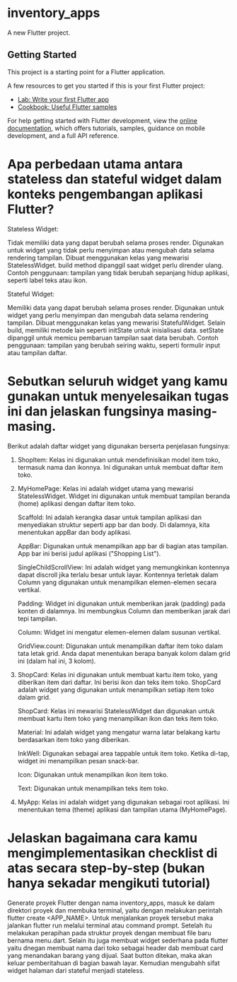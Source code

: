 # inventory_apps

A new Flutter project.

## Getting Started

This project is a starting point for a Flutter application.

A few resources to get you started if this is your first Flutter project:

- [Lab: Write your first Flutter app](https://docs.flutter.dev/get-started/codelab)
- [Cookbook: Useful Flutter samples](https://docs.flutter.dev/cookbook)

For help getting started with Flutter development, view the
[online documentation](https://docs.flutter.dev/), which offers tutorials,
samples, guidance on mobile development, and a full API reference.

# Apa perbedaan utama antara stateless dan stateful widget dalam konteks pengembangan aplikasi Flutter?

Stateless Widget:

Tidak memiliki data yang dapat berubah selama proses render.
Digunakan untuk widget yang tidak perlu menyimpan atau mengubah data selama rendering tampilan.
Dibuat menggunakan kelas yang mewarisi StatelessWidget.
build method dipanggil saat widget perlu dirender ulang.
Contoh penggunaan: tampilan yang tidak berubah sepanjang hidup aplikasi, seperti label teks atau ikon.

Stateful Widget:

Memiliki data yang dapat berubah selama proses render.
Digunakan untuk widget yang perlu menyimpan dan mengubah data selama rendering tampilan.
Dibuat menggunakan kelas yang mewarisi StatefulWidget.
Selain build, memiliki metode lain seperti initState untuk inisialisasi data.
setState dipanggil untuk memicu pembaruan tampilan saat data berubah.
Contoh penggunaan: tampilan yang berubah seiring waktu, seperti formulir input atau tampilan daftar.


# Sebutkan seluruh widget yang kamu gunakan untuk menyelesaikan tugas ini dan jelaskan fungsinya masing-masing.

Berikut adalah daftar widget yang digunakan berserta penjelasan fungsinya:

1. ShopItem: Kelas ini digunakan untuk mendefinisikan model item toko, termasuk nama dan ikonnya. Ini digunakan untuk membuat daftar item toko.

2. MyHomePage: Kelas ini adalah widget utama yang mewarisi StatelessWidget. Widget ini digunakan untuk membuat tampilan beranda (home) aplikasi dengan daftar item toko.

    Scaffold: Ini adalah kerangka dasar untuk tampilan aplikasi dan menyediakan struktur seperti app bar dan body. Di dalamnya, kita menentukan appBar dan body aplikasi.

    AppBar: Digunakan untuk menampilkan app bar di bagian atas tampilan. App bar ini berisi judul aplikasi ("Shopping List").

    SingleChildScrollView: Ini adalah widget yang memungkinkan kontennya dapat discroll jika terlalu besar untuk layar. Kontennya terletak dalam Column yang digunakan untuk menampilkan elemen-elemen secara vertikal.

    Padding: Widget ini digunakan untuk memberikan jarak (padding) pada konten di dalamnya. Ini membungkus Column dan memberikan jarak dari tepi tampilan.

    Column: Widget ini mengatur elemen-elemen dalam susunan vertikal.

    GridView.count: Digunakan untuk menampilkan daftar item toko dalam tata letak grid. Anda dapat menentukan berapa banyak kolom dalam grid ini (dalam hal ini, 3 kolom).

3. ShopCard: Kelas ini digunakan untuk membuat kartu item toko, yang diberikan item dari daftar. Ini berisi ikon dan teks item toko. ShopCard adalah widget yang digunakan untuk menampilkan setiap item toko dalam grid.

    ShopCard: Kelas ini mewarisi StatelessWidget dan digunakan untuk membuat kartu item toko yang menampilkan ikon dan teks item toko.

    Material: Ini adalah widget yang mengatur warna latar belakang kartu berdasarkan item toko yang diberikan.

    InkWell: Digunakan sebagai area tappable untuk item toko. Ketika di-tap, widget ini menampilkan pesan snack-bar.

    Icon: Digunakan untuk menampilkan ikon item toko.

    Text: Digunakan untuk menampilkan teks item toko.

4. MyApp: Kelas ini adalah widget yang digunakan sebagai root aplikasi. Ini menentukan tema (theme) aplikasi dan tampilan utama (MyHomePage).

# Jelaskan bagaimana cara kamu mengimplementasikan checklist di atas secara step-by-step (bukan hanya sekadar mengikuti tutorial)

Generate proyek Flutter dengan nama inventory_apps, masuk ke dalam direktori proyek dan membuka terminal, yaitu dengan melakukan perintah flutter create <APP_NAME>. Untuk menjalankan proyek tersebut maka jalankan flutter run melalui terminal atau command prompt. 
Setelah itu melakukan perapihan pada struktur proyek dengan membuat file baru bernama menu.dart. Selain itu juga membuat widget sederhana pada flutter yaitu dnegan membuat nama dari toko sebagai header dab membuat card yang menandakan barang yang dijual. Saat button ditekan, maka akan keluar pemberitahuan di bagian bawah layar. Kemudian mengubahh sifat widget halaman dari stateful menjadi stateless. 